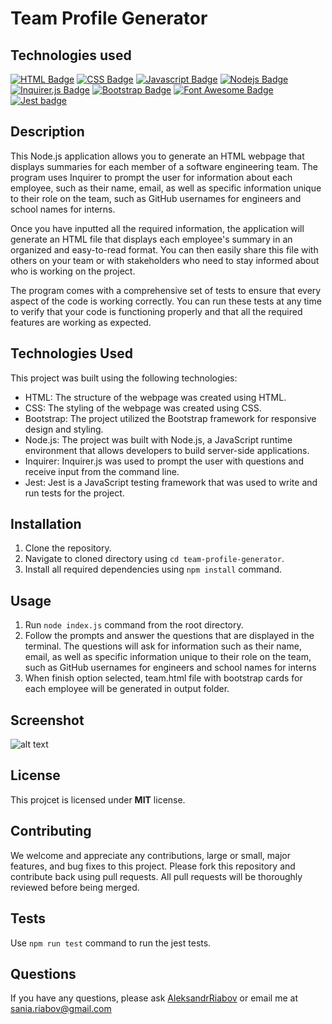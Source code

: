 # Team Profile Generator

## Technologies used

[![HTML Badge](https://img.shields.io/badge/HTML5-E34F26?style=for-the-badge&logo=html5&logoColor=white)](#)
[![CSS Badge](https://img.shields.io/badge/CSS3-1572B6?style=for-the-badge&logo=css3&logoColor=white)](#)
[![Javascript Badge](https://img.shields.io/badge/-Javascript-F0DB4F?style=for-the-badge&labelColor=black&logo=javascript&logoColor=F0DB4F)](#)
[![Nodejs Badge](https://img.shields.io/badge/-Nodejs-3C873A?style=for-the-badge&labelColor=black&logo=node.js&logoColor=3C873A)](#)
[![Inquirer.js Badge](https://img.shields.io/badge/-Inquirer.js-black?style=for-the-badge)](#)
[![Bootstrap Badge](https://img.shields.io/badge/Bootstrap-563D7C?style=for-the-badge&logo=bootstrap&logoColor=white
)](#)
[![Font Awesome Badge](https://img.shields.io/badge/Font_Awesome-339AF0?style=for-the-badge&logo=fontawesome&logoColor=white
)](#)
[![Jest badge](https://img.shields.io/badge/Jest-C21325?style=for-the-badge&logo=jest&logoColor=white)](#)


## Description 
This Node.js application allows you to generate an HTML webpage that displays summaries for each member of a software engineering team. The program uses Inquirer to prompt the user for information about each employee, such as their name, email, as well as specific information unique to their role on the team, such as GitHub usernames for engineers and school names for interns.

Once you have inputted all the required information, the application will generate an HTML file that displays each employee's summary in an organized and easy-to-read format. You can then easily share this file with others on your team or with stakeholders who need to stay informed about who is working on the project.

The program comes with a comprehensive set of tests to ensure that every aspect of the code is working correctly. You can run these tests at any time to verify that your code is functioning properly and that all the required features are working as expected.

## Technologies Used
This project was built using the following technologies:

- HTML: The structure of the webpage was created using HTML.
- CSS: The styling of the webpage was created using CSS.
- Bootstrap: The project utilized the Bootstrap framework for responsive design and styling.
- Node.js: The project was built with Node.js, a JavaScript runtime environment that allows developers to build server-side applications.
- Inquirer: Inquirer.js was used to prompt the user with questions and receive input from the command line.
- Jest: Jest is a JavaScript testing framework that was used to write and run tests for the project.

## Installation
  1. Clone the repository.
  2. Navigate to cloned directory using `cd team-profile-generator`.
  3. Install all required dependencies using `npm install` command.

## Usage 
1. Run `node index.js` command from the root directory.
2. Follow the prompts and answer the questions that are displayed in the terminal. The questions will ask for information such as their name, email, as well as specific information unique to their role on the team, such as GitHub usernames for engineers and school names for interns
3. When finish option selected, team.html file with bootstrap cards for each employee will be generated in output folder.

## Screenshot 
![alt text](https://user-images.githubusercontent.com/61385379/221432061-4a27771b-f14a-4124-ba3d-9ccae8421285.png)

## License
This projcet is licensed under **MIT** license.

## Contributing
We welcome and appreciate any contributions, large or small, major features, and bug fixes to this project. Please fork this repository and contribute back using pull requests. All pull requests will be thoroughly reviewed before being merged.

## Tests
 Use `npm run test` command to run the jest tests.


## Questions
If you have any questions, please ask [AleksandrRiabov](https://github.com/AleksandrRiabov) or email me at sania.riabov@gmail.com
